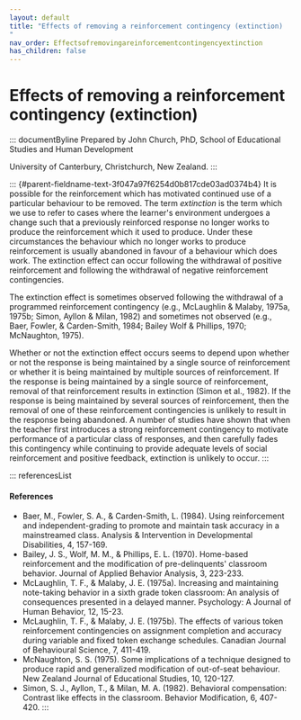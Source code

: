 ```yaml
---
layout: default
title: "Effects of removing a reinforcement contingency (extinction) 
"
nav_order: Effectsofremovingareinforcementcontingencyextinction
has_children: false
---
```

# Effects of removing a reinforcement contingency (extinction) 


::: documentByline
Prepared by John Church, PhD, School of Educational Studies and Human
Development

University of Canterbury, Christchurch, New Zealand.
:::

::: {#parent-fieldname-text-3f047a97f6254d0b817cde03ad0374b4}
It is possible for the reinforcement which has motivated continued use
of a particular behaviour to be removed. The term *extinction* is the
term which we use to refer to cases where the learner's environment
undergoes a change such that a previously reinforced response no longer
works to produce the reinforcement which it used to produce. Under these
circumstances the behaviour which no longer works to produce
reinforcement is usually abandoned in favour of a behaviour which does
work. The extinction effect can occur following the withdrawal of
positive reinforcement and following the withdrawal of negative
reinforcement contingencies.

The extinction effect is sometimes observed following the withdrawal of
a programmed reinforcement contingency (e.g., McLaughlin & Malaby,
1975a, 1975b; Simon, Ayllon & Milan, 1982) and sometimes not observed
(e.g., Baer, Fowler, & Carden-Smith, 1984; Bailey Wolf & Phillips, 1970;
McNaughton, 1975).

Whether or not the extinction effect occurs seems to depend upon whether
or not the response is being maintained by a single source of
reinforcement or whether it is being maintained by multiple sources of
reinforcement. If the response is being maintained by a single source of
reinforcement, removal of that reinforcement results in extinction
(Simon et al., 1982). If the response is being maintained by several
sources of reinforcement, then the removal of one of these reinforcement
contingencies is unlikely to result in the response being abandoned. A
number of studies have shown that when the teacher first introduces a
strong reinforcement contingency to motivate performance of a particular
class of responses, and then carefully fades this contingency while
continuing to provide adequate levels of social reinforcement and
positive feedback, extinction is unlikely to occur.
:::

::: referencesList
#### References

-   Baer, M., Fowler, S. A., & Carden-Smith, L. (1984). Using
    reinforcement and independent-grading to promote and maintain task
    accuracy in a mainstreamed class. Analysis & Intervention in
    Developmental Disabilities, 4, 157-169.
-   Bailey, J. S., Wolf, M. M., & Phillips, E. L. (1970). Home-based
    reinforcement and the modification of pre-delinquents\' classroom
    behavior. Journal of Applied Behavior Analysis, 3, 223-233.
-   McLaughlin, T. F., & Malaby, J. E. (1975a). Increasing and
    maintaining note-taking behavior in a sixth grade token classroom:
    An analysis of consequences presented in a delayed manner.
    Psychology: A Journal of Human Behavior, 12, 15-23.
-   McLaughlin, T. F., & Malaby, J. E. (1975b). The effects of various
    token reinforcement contingencies on assignment completion and
    accuracy during variable and fixed token exchange schedules.
    Canadian Journal of Behavioural Science, 7, 411-419.
-   McNaughton, S. S. (1975). Some implications of a technique designed
    to produce rapid and generalized modification of out-of-seat
    behaviour. New Zealand Journal of Educational Studies, 10, 120-127.
-   Simon, S. J., Ayllon, T., & Milan, M. A. (1982). Behavioral
    compensation: Contrast like effects in the classroom. Behavior
    Modification, 6, 407-420.
:::
